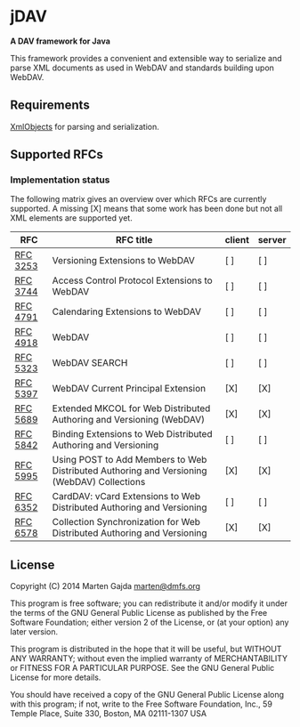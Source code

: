 
# jDAV

__A DAV framework for Java__

This framework provides a convenient and extensible way to serialize and parse XML documents as used in WebDAV and standards building upon WebDAV.

## Requirements

[XmlObjects](https://github.com/dmfs/xmlobjects) for parsing and serialization.

## Supported RFCs

### Implementation status

The following matrix gives an overview over which RFCs are currently supported. A missing [X] means that some work has been done but not all XML elements are supported yet.


| RFC | RFC title | client | server |
| --- | --------- | ------ | ------- |
| [RFC 3253](https://tools.ietf.org/html/rfc3253) | Versioning Extensions to WebDAV | [ ] | [ ] |
| [RFC 3744](https://tools.ietf.org/html/rfc3744) | Access Control Protocol Extensions to WebDAV   | [ ] | [ ] |
| [RFC 4791](https://tools.ietf.org/html/rfc4791) | Calendaring Extensions to WebDAV   | [ ] | [ ] |
| [RFC 4918](https://tools.ietf.org/html/rfc4918) | WebDAV  | [ ] | [ ] |
| [RFC 5323](https://tools.ietf.org/html/rfc5323) | WebDAV SEARCH | [ ] | [ ] |
| [RFC 5397](https://tools.ietf.org/html/rfc5397) | WebDAV Current Principal Extension | [X] | [X] |
| [RFC 5689](https://tools.ietf.org/html/rfc5689) | Extended MKCOL for Web Distributed Authoring and Versioning (WebDAV) | [X] | [X] |
| [RFC 5842](https://tools.ietf.org/html/rfc5842) | Binding Extensions to Web Distributed Authoring and Versioning | [ ] | [ ] |
| [RFC 5995](https://tools.ietf.org/html/rfc5995) | Using POST to Add Members to Web Distributed Authoring and Versioning (WebDAV) Collections | [X] | [X] |
| [RFC 6352](https://tools.ietf.org/html/rfc6352) | CardDAV: vCard Extensions to Web Distributed Authoring and Versioning  | [ ] | [ ] |
| [RFC 6578](https://tools.ietf.org/html/rfc6578) | Collection Synchronization for Web Distributed Authoring and Versioning  | [X] | [X] |

## License

Copyright (C) 2014 Marten Gajda <marten@dmfs.org>

This program is free software; you can redistribute it and/or modify
it under the terms of the GNU General Public License as published
by the Free Software Foundation; either version 2 of the License,
or (at your option) any later version.

This program is distributed in the hope that it will be useful, but
WITHOUT ANY WARRANTY; without even the implied warranty of
MERCHANTABILITY or FITNESS FOR A PARTICULAR PURPOSE. See the GNU
General Public License for more details.

You should have received a copy of the GNU General Public License
along with this program; if not, write to the Free Software
Foundation, Inc., 59 Temple Place, Suite 330, Boston, MA 02111-1307
USA
